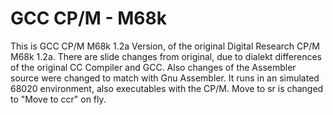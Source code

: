 # GCC CP/M - M68k 

This is GCC CP/M M68k 1.2a Version, of the original Digital Research CP/M M68k 1.2a. There are slide changes from original, due to dialekt differences of the original CC Compiler and GCC. Also changes of the Assembler source were changed to match with Gnu Assembler. It runs in an simulated 68020 environment, also executables with the CP/M. Move to sr is changed to "Move to ccr" on fly.  
